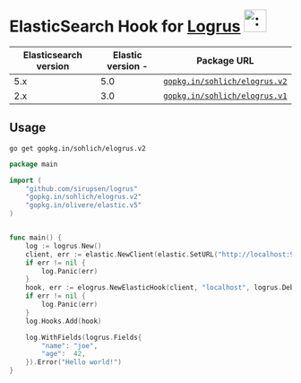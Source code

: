 # ElasticSearch Hook for [Logrus](https://github.com/Sirupsen/logrus) <img src="http://i.imgur.com/hTeVwmJ.png" width="40" height="40" alt=":walrus:" class="emoji" title=":walrus:"/>

Elasticsearch version | Elastic version -| Package URL
----------------------|------------------|------------
5.x                   | 5.0              | [`gopkg.in/sohlich/elogrus.v2`](http://gopkg.in/sohlich/elogrus.v2)
2.x                   | 3.0              | [`gopkg.in/sohlich/elogrus.v1`](http://gopkg.in/sohlich/elogrus.v1)


## Usage

```
go get gopkg.in/sohlich/elogrus.v2
```



```go
package main

import (
	"github.com/sirupsen/logrus"
	"gopkg.in/sohlich/elogrus.v2"
	"gopkg.in/olivere/elastic.v5"
)


func main() {
	log := logrus.New()
	client, err := elastic.NewClient(elastic.SetURL("http://localhost:9200"))
	if err != nil {
		log.Panic(err)
	}	
	hook, err := elogrus.NewElasticHook(client, "localhost", logrus.DebugLevel, "mylog")
	if err != nil {
		log.Panic(err)
	}	
	log.Hooks.Add(hook)

	log.WithFields(logrus.Fields{
		"name": "joe",
		"age":  42,
	}).Error("Hello world!")
}
```
